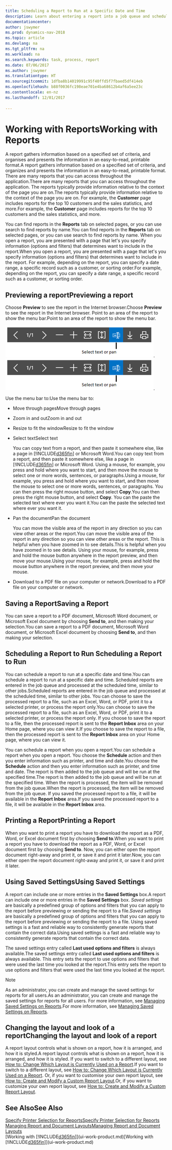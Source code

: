 ```yaml
---
title: Scheduling a Report to Run at a Specific Date and Time
description: Learn about entering a report into a job queue and scheduling it to be processed at a specific date and time.
documentationcenter: 
author: jswymer
ms.prod: dynamics-nav-2018
ms.topic: article
ms.devlang: na
ms.tgt_pltfrm: na
ms.workload: na
ms.search.keywords: task, process, report
ms.date: 07/06/2017
ms.author: jswymer
ms.translationtype: HT
ms.sourcegitcommit: 1dfba8b14019991c95f40ffd5f7fbaed5df414eb
ms.openlocfilehash: b88f0036fc198eae701e4ba68612b4af6a5ee23c
ms.contentlocale: en-nz
ms.lasthandoff: 12/01/2017

---
```

# <a name="working-with-reports"></a><span data-ttu-id="4f78d-103">Working with Reports</span><span class="sxs-lookup"><span data-stu-id="4f78d-103">Working with Reports</span></span>
<span data-ttu-id="4f78d-104">A report gathers information based on a specified set of criteria, and organises and presents the information in an easy-to-read, printable format.</span><span class="sxs-lookup"><span data-stu-id="4f78d-104">A report gathers information based on a specified set of criteria, and organizes and presents the information in an easy-to-read, printable format.</span></span> <span data-ttu-id="4f78d-105">There are many reports that you can access throughout the application.</span><span class="sxs-lookup"><span data-stu-id="4f78d-105">There are many reports that you can access throughout the application.</span></span> <span data-ttu-id="4f78d-106">The reports typically provide information relative to the context of the page you are on.</span><span class="sxs-lookup"><span data-stu-id="4f78d-106">The reports typically provide information relative to the context of the page you are on.</span></span> <span data-ttu-id="4f78d-107">For example, the **Customer** page includes reports for the top 10 customers and the sales statistics, and more.</span><span class="sxs-lookup"><span data-stu-id="4f78d-107">For example, the **Customer** page includes reports for the top 10 customers and the sales statistics, and more.</span></span>

<span data-ttu-id="4f78d-108">You can find reports in the **Reports** tab on selected pages, or you can use search to find reports by name.</span><span class="sxs-lookup"><span data-stu-id="4f78d-108">You can find reports in the **Reports** tab on selected pages, or you can use search to find reports by name.</span></span> <span data-ttu-id="4f78d-109">When you open a report, you are presented with a page that let's you specify information (options and filters) that determines want to include in the report.</span><span class="sxs-lookup"><span data-stu-id="4f78d-109">When you open a report, you are presented with a page that let's you specify information (options and filters) that determines want to include in the report.</span></span> <span data-ttu-id="4f78d-110">For example, depending on the report, you can specify a date range, a specific record such as a customer, or sorting order.</span><span class="sxs-lookup"><span data-stu-id="4f78d-110">For example, depending on the report, you can specify a date range, a specific record such as a customer, or sorting order.</span></span>

## <a name="previewing-a-report"></a><span data-ttu-id="4f78d-111">Previewing a report</span><span class="sxs-lookup"><span data-stu-id="4f78d-111">Previewing a report</span></span>
<span data-ttu-id="4f78d-112">Choose **Preview** to see the report in the Internet browser.</span><span class="sxs-lookup"><span data-stu-id="4f78d-112">Choose **Preview** to see the report in the Internet browser.</span></span> <span data-ttu-id="4f78d-113">Point to an area of the report to show the menu bar.</span><span class="sxs-lookup"><span data-stu-id="4f78d-113">Point to an area of the report to show the menu bar.</span></span>  

<span data-ttu-id="4f78d-114">![Report preview toolbar](media/report_viewer.png "Report preview toolbar").</span><span class="sxs-lookup"><span data-stu-id="4f78d-114">![Report preview toolbar](media/report_viewer.png "Report preview toolbar").</span></span>

<span data-ttu-id="4f78d-115">Use the menu bar to:</span><span class="sxs-lookup"><span data-stu-id="4f78d-115">Use the menu bar to:</span></span>

-   <span data-ttu-id="4f78d-116">Move through pages</span><span class="sxs-lookup"><span data-stu-id="4f78d-116">Move through pages</span></span>
-   <span data-ttu-id="4f78d-117">Zoom in and out</span><span class="sxs-lookup"><span data-stu-id="4f78d-117">Zoom in and out</span></span>
-   <span data-ttu-id="4f78d-118">Resize to fit the window</span><span class="sxs-lookup"><span data-stu-id="4f78d-118">Resize to fit the window</span></span>
-   <span data-ttu-id="4f78d-119">Select text</span><span class="sxs-lookup"><span data-stu-id="4f78d-119">Select text</span></span>

    <span data-ttu-id="4f78d-120">You can copy text from a report, and then paste it somewhere else, like a page in [!INCLUDE[d365fin](includes/d365fin_md.md)] or Microsoft Word.</span><span class="sxs-lookup"><span data-stu-id="4f78d-120">You can copy text from a report, and then paste it somewhere else, like a page in [!INCLUDE[d365fin](includes/d365fin_md.md)] or Microsoft Word.</span></span>  <span data-ttu-id="4f78d-121">Using a mouse, for example, you press and hold where you want to start, and then move the mouse to select one or more words, sentences, or paragraphs.</span><span class="sxs-lookup"><span data-stu-id="4f78d-121">Using a mouse, for example, you press and hold where you want to start, and then move the mouse to select one or more words, sentences, or paragraphs.</span></span> <span data-ttu-id="4f78d-122">You can then press the right mouse button, and select **Copy**.</span><span class="sxs-lookup"><span data-stu-id="4f78d-122">You can then press the right mouse button, and select **Copy**.</span></span> <span data-ttu-id="4f78d-123">You can the paste the selected text where ever you want it.</span><span class="sxs-lookup"><span data-stu-id="4f78d-123">You can the paste the selected text where ever you want it.</span></span>
-   <span data-ttu-id="4f78d-124">Pan the document</span><span class="sxs-lookup"><span data-stu-id="4f78d-124">Pan the document</span></span>

    <span data-ttu-id="4f78d-125">You can move the visible area of the report in any direction so you can view other areas or the report.</span><span class="sxs-lookup"><span data-stu-id="4f78d-125">You can move the visible area of the report in any direction so you can view other areas or the report.</span></span> <span data-ttu-id="4f78d-126">This is helpful when you have zoomed in to see details.</span><span class="sxs-lookup"><span data-stu-id="4f78d-126">This is helpful when you have zoomed in to see details.</span></span>  <span data-ttu-id="4f78d-127">Using your mouse, for example, press and hold the mouse button anywhere in the report preview, and then move your mouse.</span><span class="sxs-lookup"><span data-stu-id="4f78d-127">Using your mouse, for example, press and hold the mouse button anywhere in the report preview, and then move your mouse.</span></span>

-   <span data-ttu-id="4f78d-128">Download to a PDF file on your computer or network.</span><span class="sxs-lookup"><span data-stu-id="4f78d-128">Download to a PDF file on your computer or network.</span></span>


## <a name="saving-a-report"></a><span data-ttu-id="4f78d-129">Saving a Report</span><span class="sxs-lookup"><span data-stu-id="4f78d-129">Saving a Report</span></span>
<span data-ttu-id="4f78d-130">You can save a report to a PDF document, Microsoft Word document, or Microsoft Excel document by choosing **Send to**, and then making your selection.</span><span class="sxs-lookup"><span data-stu-id="4f78d-130">You can save a report to a PDF document, Microsoft Word document, or Microsoft Excel document by choosing **Send to**, and then making your selection.</span></span> 

## <span data-ttu-id="4f78d-131"><a name="ScheduleReport"></a> Scheduling a Report to Run</span><span class="sxs-lookup"><span data-stu-id="4f78d-131"><a name="ScheduleReport"></a> Scheduling a Report to Run</span></span>
<span data-ttu-id="4f78d-132">You can schedule a report to run at a specific date and time.</span><span class="sxs-lookup"><span data-stu-id="4f78d-132">You can schedule a report to run at a specific date and time.</span></span> <span data-ttu-id="4f78d-133">Scheduled reports are entered in the job queue and processed at the scheduled time, similar to other jobs.</span><span class="sxs-lookup"><span data-stu-id="4f78d-133">Scheduled reports are entered in the job queue and processed at the scheduled time, similar to other jobs.</span></span> <span data-ttu-id="4f78d-134">You can choose to save the processed report to a file, such as an Excel, Word, or PDF, print it to a selected printer, or process the report only.</span><span class="sxs-lookup"><span data-stu-id="4f78d-134">You can choose to save the processed report to a file, such as an Excel, Word, or PDF, print it to a selected printer, or process the report only.</span></span> <span data-ttu-id="4f78d-135">If you choose to save the report to a file, then the processed report is sent to the **Report Inbox** area on your Home page, where you can view it.</span><span class="sxs-lookup"><span data-stu-id="4f78d-135">If you choose to save the report to a file, then the processed report is sent to the **Report Inbox** area on your Home page, where you can view it.</span></span>

<span data-ttu-id="4f78d-136">You can schedule a report when you open a report.</span><span class="sxs-lookup"><span data-stu-id="4f78d-136">You can schedule a report when you open a report.</span></span> <span data-ttu-id="4f78d-137">You choose the **Schedule** action and then you enter information such as printer, and time and date.</span><span class="sxs-lookup"><span data-stu-id="4f78d-137">You choose the **Schedule** action and then you enter information such as printer, and time and date.</span></span> <span data-ttu-id="4f78d-138">The report is then added to the job queue and will be run at the specified time.</span><span class="sxs-lookup"><span data-stu-id="4f78d-138">The report is then added to the job queue and will be run at the specified time.</span></span> <span data-ttu-id="4f78d-139">When the report is processed, the item will be removed from the job queue.</span><span class="sxs-lookup"><span data-stu-id="4f78d-139">When the report is processed, the item will be removed from the job queue.</span></span> <span data-ttu-id="4f78d-140">If you saved the processed report to a file, it will be available in the **Report Inbox** area.</span><span class="sxs-lookup"><span data-stu-id="4f78d-140">If you saved the processed report to a file, it will be available in the **Report Inbox** area.</span></span>

## <span data-ttu-id="4f78d-141"><a name="PrintReport"></a>Printing a Report</span><span class="sxs-lookup"><span data-stu-id="4f78d-141"><a name="PrintReport"></a>Printing a Report</span></span>
<span data-ttu-id="4f78d-142">When you want to print a report you have to download the report as a PDF, Word, or Excel document first by choosing **Send to**.</span><span class="sxs-lookup"><span data-stu-id="4f78d-142">When you want to print a report you have to download the report as a PDF, Word, or Excel document first by choosing **Send to**.</span></span> <span data-ttu-id="4f78d-143">Now, you can either open the report document right-away and print it, or save it and print it later.</span><span class="sxs-lookup"><span data-stu-id="4f78d-143">Now, you can either open the report document right-away and print it, or save it and print it later.</span></span>

## <a name="using-saved-settings"></a><span data-ttu-id="4f78d-144">Using Saved Settings</span><span class="sxs-lookup"><span data-stu-id="4f78d-144">Using Saved Settings</span></span>
<span data-ttu-id="4f78d-145">A report can include one or more entries in the **Saved Settings** box.</span><span class="sxs-lookup"><span data-stu-id="4f78d-145">A report can include one or more entries in the **Saved Settings** box.</span></span> <span data-ttu-id="4f78d-146">*Saved settings* are basically a predefined group of options and filters that you can apply to the report before previewing or sending the report to a file.</span><span class="sxs-lookup"><span data-stu-id="4f78d-146">*Saved settings* are basically a predefined group of options and filters that you can apply to the report before previewing or sending the report to a file.</span></span> <span data-ttu-id="4f78d-147">Using saved settings is a fast and reliable way to consistently generate reports that contain the correct data.</span><span class="sxs-lookup"><span data-stu-id="4f78d-147">Using saved settings is a fast and reliable way to consistently generate reports that contain the correct data.</span></span>

<span data-ttu-id="4f78d-148">The saved settings entry called **Last used options and filters** is always available.</span><span class="sxs-lookup"><span data-stu-id="4f78d-148">The saved settings entry called **Last used options and filters** is always available.</span></span> <span data-ttu-id="4f78d-149">This entry sets the report to use options and filters that were used the last time you looked at the report.</span><span class="sxs-lookup"><span data-stu-id="4f78d-149">This entry sets the report to use options and filters that were used the last time you looked at the report.</span></span>

>[!NOTE]
><span data-ttu-id="4f78d-150">As an administrator, you can create and manage the saved settings for reports for all users.</span><span class="sxs-lookup"><span data-stu-id="4f78d-150">As an administrator, you can create and manage the saved settings for reports for all users.</span></span> <span data-ttu-id="4f78d-151">For more information, see [Managing Saved Settings on Reports](reports-saving-reusing-settings.md).</span><span class="sxs-lookup"><span data-stu-id="4f78d-151">For more information, see [Managing Saved Settings on Reports](reports-saving-reusing-settings.md).</span></span>

## <a name="changing-the-layout-and-look-of-a-report"></a><span data-ttu-id="4f78d-152">Changing the layout and look of a report</span><span class="sxs-lookup"><span data-stu-id="4f78d-152">Changing the layout and look of a report</span></span>
<span data-ttu-id="4f78d-153">A report layout controls what is shown on a report, how it is arranged, and how it is styled.</span><span class="sxs-lookup"><span data-stu-id="4f78d-153">A report layout controls what is shown on a report, how it is arranged, and how it is styled.</span></span> <span data-ttu-id="4f78d-154">If you want to switch to a different layout, see [How to: Change Which Layout is Currently Used on a Report](ui-how-change-layout-currently-used-report.md).</span><span class="sxs-lookup"><span data-stu-id="4f78d-154">If you want to switch to a different layout, see [How to: Change Which Layout is Currently Used on a Report](ui-how-change-layout-currently-used-report.md).</span></span> <span data-ttu-id="4f78d-155">Or, if you want to customise your own report layout, see [How to: Create and Modify a Custom Report Layout](ui-how-create-custom-report-layout.md).</span><span class="sxs-lookup"><span data-stu-id="4f78d-155">Or, if you want to customize your own report layout, see [How to: Create and Modify a Custom Report Layout](ui-how-create-custom-report-layout.md).</span></span>

## <a name="see-also"></a><span data-ttu-id="4f78d-156">See Also</span><span class="sxs-lookup"><span data-stu-id="4f78d-156">See Also</span></span>
[<span data-ttu-id="4f78d-157">Specify Printer Selection for Reports</span><span class="sxs-lookup"><span data-stu-id="4f78d-157">Specify Printer Selection for Reports</span></span>](ui-specify-printer-selection-reports.md)  
[<span data-ttu-id="4f78d-158">Managing Report and Document Layouts</span><span class="sxs-lookup"><span data-stu-id="4f78d-158">Managing Report and Document Layouts</span></span>](ui-manage-report-layouts.md)  
<span data-ttu-id="4f78d-159">[Working with [!INCLUDE[d365fin](includes/d365fin_md.md)]](ui-work-product.md)</span><span class="sxs-lookup"><span data-stu-id="4f78d-159">[Working with [!INCLUDE[d365fin](includes/d365fin_md.md)]](ui-work-product.md)</span></span>


